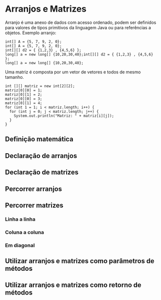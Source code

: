 <h1>Arranjos e Matrizes</h1>
<p>Arranjo é uma anexo de dados com acesso ordenado, podem ser definidos para valores de tipos primitivos da linguagem Java ou para referências a objetos.
Exemplo arranjo:</p>

<pre>
<code>int[] A = {5, 7, 9, 2, 0};</code>
<code>int[] A = {5, 7, 9, 2, 0};</code>
<code>int[][] d2 = { {1,2,3} , {4,5,6} };</code>
<code>long[] a = new long[] {10,20,30,40};int[][] d2 = { {1,2,3} , {4,5,6} };</code>
<code>long[] a = new long[] {10,20,30,40};</code>
</pre>

<p>Uma matriz é composta por um vetor de vetores e todos de mesmo tamanho.</p>

<pre>
<code>int [][] matriz = new int[2][2];</code>
<code>matriz[0][0] = 1;</code>
<code>matriz[0][1] = 2;</code>
<code>matriz[0][0] = 3;</code>
<code>matriz[0][1] = 4;</code>
<code>for (int 1 = 1; i < matriz.length; i++) {</code>
<code>  for (int j = 0; j < matriz.length; j++) {</code>
<code>    System.out.println("Matriz: " + matriz[i][j]);</code>
<code>	}</code>
<code>}</code>
</pre>

<h2>Definição matemática</h2>


<h2>Declaração de arranjos</h2>


<h2>Declaração de matrizes</h2>


<h2>Percorrer arranjos</h2>


<h2>Percorrer matrizes</h2>


<h3>Linha a linha</h3>


<h3>Coluna a coluna</h3>


<h3>Em diagonal</h3>


<h2>Utilizar arranjos e matrizes como parâmetros de métodos</h2>


<h2>Utilizar arranjos e matrizes como retorno de métodos</h1>

